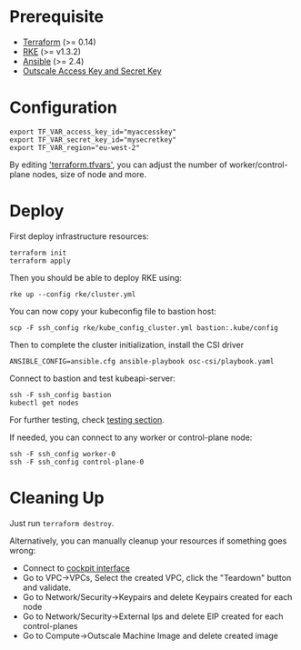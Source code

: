 # Prerequisite

- [Terraform](https://www.terraform.io/downloads) (>= 0.14)
- [RKE](https://rancher.com/docs/rke/latest/en/installation/) (>= v1.3.2)
- [Ansible](https://docs.ansible.com/ansible/latest/installation_guide/index.html) (>= 2.4)
- [Outscale Access Key and Secret Key](https://wiki.outscale.net/display/EN/Creating+an+Access+Key)

# Configuration

```
export TF_VAR_access_key_id="myaccesskey"
export TF_VAR_secret_key_id="mysecretkey"
export TF_VAR_region="eu-west-2"
```


By editing ['terraform.tfvars'](terraform.tfvars), you can adjust the number of worker/control-plane nodes, size of node and more.

# Deploy

First deploy infrastructure resources:
```
terraform init
terraform apply
```

Then you should be able to deploy RKE using:
```
rke up --config rke/cluster.yml
```

You can now copy your kubeconfig file to bastion host:
```
scp -F ssh_config rke/kube_config_cluster.yml bastion:.kube/config
```

Then to complete the cluster initialization, install the CSI driver
```
ANSIBLE_CONFIG=ansible.cfg ansible-playbook osc-csi/playbook.yaml
```

Connect to bastion and test kubeapi-server:
```
ssh -F ssh_config bastion
kubectl get nodes
```

For further testing, check [testing section](testing.md).

If needed, you can connect to any worker or control-plane node:
```
ssh -F ssh_config worker-0
ssh -F ssh_config control-plane-0
```

# Cleaning Up

Just run `terraform destroy`.

Alternatively, you can manually cleanup your resources if something goes wrong:
- Connect to [cockpit interface](https://cockpit.outscale.com/)
- Go to VPC->VPCs, Select the created VPC, click the "Teardown" button and validate.
- Go to Network/Security->Keypairs and delete Keypairs created for each node
- Go to Network/Security->External Ips and delete EIP created for each control-planes
- Go to Compute->Outscale Machine Image and delete created image
